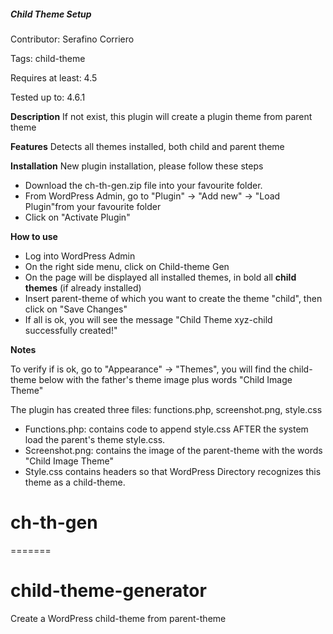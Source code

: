 ##### Child Theme Setup #####
Contributor: Serafino Corriero

Tags: child-theme

Requires at least: 4.5

Tested up to: 4.6.1

**Description**
If not exist, this plugin will create a plugin theme from parent theme

**Features**
Detects all themes installed, both child and parent theme

**Installation**
New plugin installation, please follow these steps

- Download the ch-th-gen.zip file into your favourite folder.
- From WordPress Admin, go to "Plugin" -> "Add new" -> "Load Plugin"from your favourite folder
- Click on "Activate Plugin"

**How to use**

- Log into WordPress Admin
- On the right side menu, click on Child-theme Gen
- On the page will be displayed all installed themes, in bold all **child themes** (if already installed)
- Insert parent-theme of which you want to create the theme "child", then click on "Save Changes"
- If all is ok, you will see the message "Child Theme xyz-child successfully created!"

**Notes**

To verify if is ok, go to "Appearance" -> "Themes", you will find the child-theme below with the father's theme image plus words "Child Image Theme"

The plugin has created three files: functions.php, screenshot.png, style.css

- Functions.php: contains code to append style.css AFTER the system load the parent's theme style.css.
- Screenshot.png: contains the image of the parent-theme with the words "Child Image Theme"
- Style.css contains headers so that WordPress Directory recognizes this theme as a child-theme.

# ch-th-gen
=======
# child-theme-generator
Create a WordPress child-theme from parent-theme
